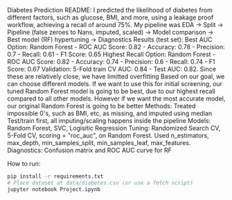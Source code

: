 Diabetes Prediction README: 
I predicted the likelihood of diabetes from different factors, such as glucose, BMI, and more, using a leakage proof workflow, achieving a recall of around 75%. 
My pipeline was EDA -> Split -> Pipeline (false zeroes to Nans, imputed, scaled) -> Model comparison -> Best model (RF) hypertuning -> Diagnostics
Results (test set): 
Best AUC Option: Random Forest - ROC AUC Score: 0.82 - Accuracy: 0.78 - Precision: 0.7 - Recall: 0.61 - F1 Score: 0.65
Highest Recall Option: Random Forest - ROC AUC Score: 0.82 - Accuracy: 0.74 - Precision: 0.6 - Recall: 0.74 - F1 Score: 0.67
Validation: 5-Fold train CV AUC: 0.84 - Test AUC: 0.82. Since these are relatively close, we have limitted overfitting
Based on our goal, we can choose different models. If we want to use this for initial screening, our tuned Random Forest model is going to be best, due to our highest recall compared to all other models. However if we want the most accurate model, our original Random Forest is going to be better
Methods: 
Treated impossible 0's, such as BMI, etc, as missing, and imputed using median
Test/train first, all imputing/scaling happens inside the pipeline
Models: Random Forest, SVC, Logisitic Regression
Tuning: Randomized Search CV, 5-Fold CV, scoring = "roc_auc", on Random Forest. Used n_estimators, max_depth, min_samples_split, min_samples_leaf, max_features.
Diagnostics: Confusion matrix and ROC AUC curve for RF

How to run: 

```bash
pip install -r requirements.txt
# Place dataset at data/diabetes.csv (or use a fetch script)
jupyter notebook Project.ipynb
